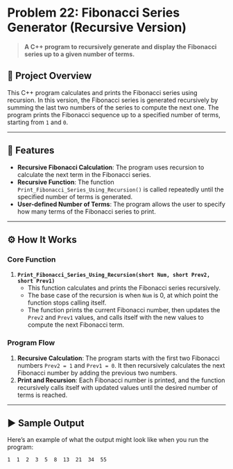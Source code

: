 # Problem 22: Fibonacci Series Generator (Recursive Version) 

> **A C++ program to recursively generate and display the Fibonacci series up to a given number of terms.**

## 📘 Project Overview
This C++ program calculates and prints the Fibonacci series using recursion. In this version, the Fibonacci series is generated recursively by summing the last two numbers of the series to compute the next one. The program prints the Fibonacci sequence up to a specified number of terms, starting from `1` and `0`.

---

## 🌟 Features
- **Recursive Fibonacci Calculation**: The program uses recursion to calculate the next term in the Fibonacci series.
- **Recursive Function**: The function `Print_Fibonacci_Series_Using_Recursion()` is called repeatedly until the specified number of terms is generated.
- **User-defined Number of Terms**: The program allows the user to specify how many terms of the Fibonacci series to print.

---

## ⚙️ How It Works

### Core Function
1. **`Print_Fibonacci_Series_Using_Recursion(short Num, short Prev2, short Prev1)`**
   - This function calculates and prints the Fibonacci series recursively.
   - The base case of the recursion is when `Num` is 0, at which point the function stops calling itself.
   - The function prints the current Fibonacci number, then updates the `Prev2` and `Prev1` values, and calls itself with the new values to compute the next Fibonacci term.

### Program Flow
1. **Recursive Calculation**: The program starts with the first two Fibonacci numbers `Prev2 = 1` and `Prev1 = 0`. It then recursively calculates the next Fibonacci number by adding the previous two numbers.
2. **Print and Recursion**: Each Fibonacci number is printed, and the function recursively calls itself with updated values until the desired number of terms is reached.

---

## ▶️ Sample Output
Here’s an example of what the output might look like when you run the program:

```plaintext
1  1  2  3  5  8  13  21  34  55
